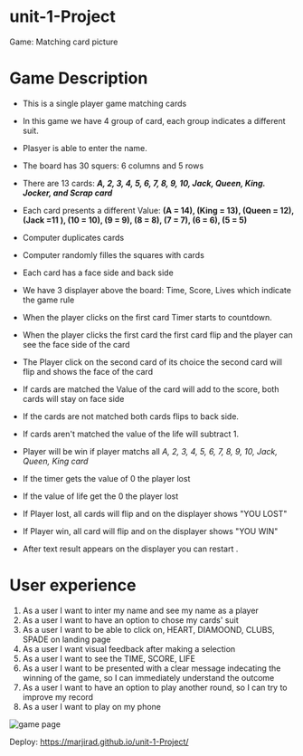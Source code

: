 # unit-1-Project
Game: Matching card picture

# Game Description
* This is a single player game matching cards
* In this game we have 4 group of card, each group indicates a different suit. 
* Plasyer is able to enter the name.
* The board has 30 squers: 6 columns and 5 rows
* There are 13 cards: ***A, 2, 3, 4, 5, 6, 7, 8, 9, 10, Jack, Queen, King. Jocker, and Scrap card***
* Each card presents a different Value:
  **(A = 14), (King = 13), (Queen = 12), (Jack =11 ), (10 = 10), (9 = 9), (8 = 8), (7 = 7), (6 = 6), (5 = 5)** 
* Computer duplicates  cards 
* Computer randomly filles the squares with cards 
* Each card has a face side and back side
* We have 3 displayer above the board: Time, Score, Lives which indicate the game rule
* When the player clicks on the first card Timer starts to countdown.

* When the player clicks the first card the first card flip and the player can see the face side of the card
* The Player click on the second card of its choice the second card will flip and shows the face of the card

* If cards are matched the Value of the card will add to the score, both cards will stay on face side 
* If the cards are not matched both cards flips to back side.
* If cards aren't matched the value of the life will subtract 1.

* Player will be win if player matchs all *A, 2, 3, 4, 5, 6, 7, 8, 9, 10, Jack, Queen, King card*
* If the timer gets the value of 0 the player lost
* If the value of life get the 0 the player lost 

* If Player lost, all cards will flip and on the displayer shows "YOU LOST" 
* If Player win, all card will flip and on the displayer shows "YOU WIN"
* After text result appears on the displayer you can restart . 

 

 # User experience
1.  As a user I want to inter my name and see my name as a player
2.  As a user I want to have an option to chose my cards' suit 
3.  As a user I want to be able to click on, HEART, DIAMOOND, CLUBS, SPADE on landing page 
4.  As a user I want visual feedback after making a selection 
5.  As a user I want to see the TIME, SCORE, LIFE 
6.  As a user I want to be presented with a clear message indecating the winning of the game, so I can immediately understand the outcome 
7.  As a user I want to have an option to play another round, so I can try to improve my record 
8.  As a user I want to play on my phone

    
![game page](https://i.imgur.com/KHHnOtk.png)


Deploy:
https://marjirad.github.io/unit-1-Project/